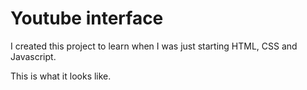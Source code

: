 # Youtube interface
I created this project to learn when I was just starting HTML, CSS and Javascript.

This is what it looks like.

<img scr="https://imgur.com/4wR87Bi.jpeg"/>
